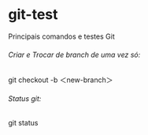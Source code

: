 # git-test
Principais comandos e testes Git


###### Criar e Trocar de branch de uma vez só:
git checkout -b ＜new-branch＞

###### Status git:
git status